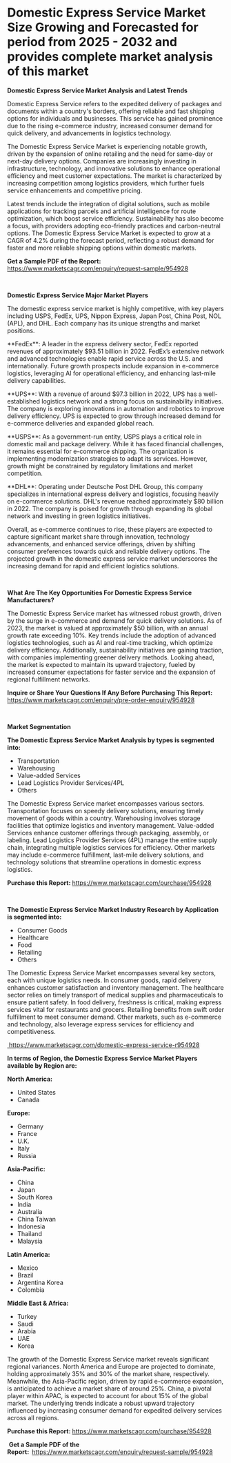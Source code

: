 <p><h1>Domestic Express Service Market Size Growing and Forecasted for period from 2025 - 2032 and provides complete market analysis of this market</h1></p><p><strong>Domestic Express Service Market Analysis and Latest Trends</strong></p>
<p><p>Domestic Express Service refers to the expedited delivery of packages and documents within a country's borders, offering reliable and fast shipping options for individuals and businesses. This service has gained prominence due to the rising e-commerce industry, increased consumer demand for quick delivery, and advancements in logistics technology.</p><p>The Domestic Express Service Market is experiencing notable growth, driven by the expansion of online retailing and the need for same-day or next-day delivery options. Companies are increasingly investing in infrastructure, technology, and innovative solutions to enhance operational efficiency and meet customer expectations. The market is characterized by increasing competition among logistics providers, which further fuels service enhancements and competitive pricing.</p><p>Latest trends include the integration of digital solutions, such as mobile applications for tracking parcels and artificial intelligence for route optimization, which boost service efficiency. Sustainability has also become a focus, with providers adopting eco-friendly practices and carbon-neutral options. The Domestic Express Service Market is expected to grow at a CAGR of 4.2% during the forecast period, reflecting a robust demand for faster and more reliable shipping options within domestic markets.</p></p>
<p><strong>Get a Sample PDF of the Report:&nbsp;</strong> <a href="https://www.marketscagr.com/enquiry/request-sample/954928?utm_campaign=2031&utm_medium=2&utm_source=Github&utm_content=ia&utm_term=18042025&utm_id=domestic-express-service">https://www.marketscagr.com/enquiry/request-sample/954928</a></p>
<p>&nbsp;</p>
<p><strong>Domestic Express Service Major Market Players</strong></p>
<p><p>The domestic express service market is highly competitive, with key players including USPS, FedEx, UPS, Nippon Express, Japan Post, China Post, NOL (APL), and DHL. Each company has its unique strengths and market positions.</p><p>**FedEx**: A leader in the express delivery sector, FedEx reported revenues of approximately $93.51 billion in 2022. FedEx’s extensive network and advanced technologies enable rapid service across the U.S. and internationally. Future growth prospects include expansion in e-commerce logistics, leveraging AI for operational efficiency, and enhancing last-mile delivery capabilities.</p><p>**UPS**: With a revenue of around $97.3 billion in 2022, UPS has a well-established logistics network and a strong focus on sustainability initiatives. The company is exploring innovations in automation and robotics to improve delivery efficiency. UPS is expected to grow through increased demand for e-commerce deliveries and expanded global reach.</p><p>**USPS**: As a government-run entity, USPS plays a critical role in domestic mail and package delivery. While it has faced financial challenges, it remains essential for e-commerce shipping. The organization is implementing modernization strategies to adapt its services. However, growth might be constrained by regulatory limitations and market competition.</p><p>**DHL**: Operating under Deutsche Post DHL Group, this company specializes in international express delivery and logistics, focusing heavily on e-commerce solutions. DHL's revenue reached approximately $80 billion in 2022. The company is poised for growth through expanding its global network and investing in green logistics initiatives.</p><p>Overall, as e-commerce continues to rise, these players are expected to capture significant market share through innovation, technology advancements, and enhanced service offerings, driven by shifting consumer preferences towards quick and reliable delivery options. The projected growth in the domestic express service market underscores the increasing demand for rapid and efficient logistics solutions.</p></p>
<p>&nbsp;</p>
<p><strong>What Are The Key Opportunities For Domestic Express Service Manufacturers?</strong></p>
<p><p>The Domestic Express Service market has witnessed robust growth, driven by the surge in e-commerce and demand for quick delivery solutions. As of 2023, the market is valued at approximately $50 billion, with an annual growth rate exceeding 10%. Key trends include the adoption of advanced logistics technologies, such as AI and real-time tracking, which optimize delivery efficiency. Additionally, sustainability initiatives are gaining traction, with companies implementing greener delivery methods. Looking ahead, the market is expected to maintain its upward trajectory, fueled by increased consumer expectations for faster service and the expansion of regional fulfillment networks.</p></p>
<p><strong>Inquire or Share Your Questions If Any Before Purchasing This Report:</strong> <a href="https://www.marketscagr.com/enquiry/pre-order-enquiry/954928?utm_campaign=2031&utm_medium=2&utm_source=Github&utm_content=ia&utm_term=18042025&utm_id=domestic-express-service">https://www.marketscagr.com/enquiry/pre-order-enquiry/954928</a></p>
<p>&nbsp;</p>
<p><strong>Market Segmentation</strong></p>
<p><strong>The Domestic Express Service Market Analysis by types is segmented into:</strong></p>
<p><ul><li>Transportation</li><li>Warehousing</li><li>Value-added Services</li><li>Lead Logistics Provider Services/4PL</li><li>Others</li></ul></p>
<p><p>The Domestic Express Service market encompasses various sectors. Transportation focuses on speedy delivery solutions, ensuring timely movement of goods within a country. Warehousing involves storage facilities that optimize logistics and inventory management. Value-added Services enhance customer offerings through packaging, assembly, or labeling. Lead Logistics Provider Services (4PL) manage the entire supply chain, integrating multiple logistics services for efficiency. Other markets may include e-commerce fulfillment, last-mile delivery solutions, and technology solutions that streamline operations in domestic express logistics.</p></p>
<p><strong>Purchase this Report:&nbsp;</strong><a href="https://www.marketscagr.com/purchase/954928?utm_campaign=2031&utm_medium=2&utm_source=Github&utm_content=ia&utm_term=18042025&utm_id=domestic-express-service">https://www.marketscagr.com/purchase/954928</a></p>
<p>&nbsp;</p>
<p><strong>The Domestic Express Service Market Industry Research by Application is segmented into:</strong></p>
<p><ul><li>Consumer Goods</li><li>Healthcare</li><li>Food</li><li>Retailing</li><li>Others</li></ul></p>
<p><p>The Domestic Express Service Market encompasses several key sectors, each with unique logistics needs. In consumer goods, rapid delivery enhances customer satisfaction and inventory management. The healthcare sector relies on timely transport of medical supplies and pharmaceuticals to ensure patient safety. In food delivery, freshness is critical, making express services vital for restaurants and grocers. Retailing benefits from swift order fulfillment to meet consumer demand. Other markets, such as e-commerce and technology, also leverage express services for efficiency and competitiveness.</p></p>
<p><a href="https://www.marketscagr.com/domestic-express-service-r954928?utm_campaign=2031&utm_medium=2&utm_source=Github&utm_content=ia&utm_term=18042025&utm_id=domestic-express-service">&nbsp;https://www.marketscagr.com/domestic-express-service-r954928</a></p>
<p><strong>In terms of Region, the Domestic Express Service Market Players available by Region are:</strong></p>
<p>
    <p> <strong> North America: </strong>
        <ul>
            <li>United States</li>
            <li>Canada</li>
        </ul>
        </p> 
    <p> <strong> Europe: </strong>
        <ul>
            <li>Germany</li>
            <li>France</li>
            <li>U.K.</li>
            <li>Italy</li>
            <li>Russia</li>
        </ul>
        </p> 
    <p> <strong> Asia-Pacific: </strong>
        <ul>
            <li>China</li>
            <li>Japan</li>
            <li>South Korea</li>
            <li>India</li>
            <li>Australia</li>
            <li>China Taiwan</li>
            <li>Indonesia</li>
            <li>Thailand</li>
            <li>Malaysia</li>
        </ul>
        </p> 
    <p> <strong> Latin America: </strong>
        <ul>
            <li>Mexico</li>
            <li>Brazil</li>
            <li>Argentina Korea</li>
            <li>Colombia</li>
        </ul>
        </p> 
    <p> <strong> Middle East & Africa: </strong>
        <ul>
            <li>Turkey</li>
            <li>Saudi</li>
            <li>Arabia</li>
            <li>UAE</li>
            <li>Korea</li>
        </ul>
    </p>
    </p>
<p><p>The growth of the Domestic Express Service market reveals significant regional variances. North America and Europe are projected to dominate, holding approximately 35% and 30% of the market share, respectively. Meanwhile, the Asia-Pacific region, driven by rapid e-commerce expansion, is anticipated to achieve a market share of around 25%. China, a pivotal player within APAC, is expected to account for about 15% of the global market. The underlying trends indicate a robust upward trajectory influenced by increasing consumer demand for expedited delivery services across all regions.</p></p>
<p><strong>Purchase this Report: </strong><a href="https://www.marketscagr.com/purchase/954928?utm_campaign=2031&utm_medium=2&utm_source=Github&utm_content=ia&utm_term=18042025&utm_id=domestic-express-service">https://www.marketscagr.com/purchase/954928</a></p>
<p>&nbsp;<strong>Get a Sample PDF of the Report:&nbsp;&nbsp;</strong><a href="https://www.marketscagr.com/enquiry/request-sample/954928?utm_campaign=2031&utm_medium=2&utm_source=Github&utm_content=ia&utm_term=18042025&utm_id=domestic-express-service">https://www.marketscagr.com/enquiry/request-sample/954928</a></p>
<p><strong></strong></p>
<p><p></p><p></p><p></p></p>
